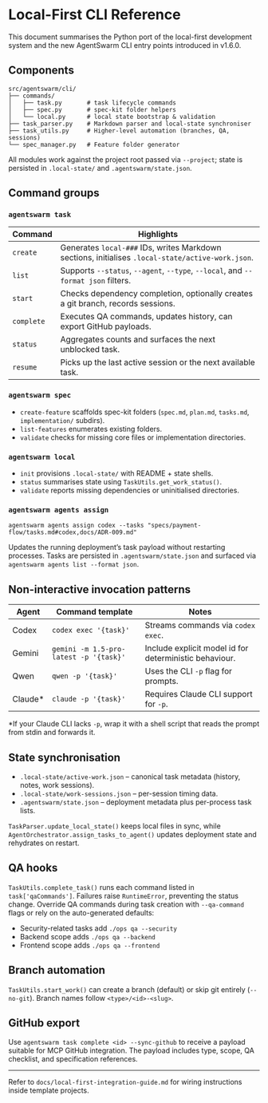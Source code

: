 # Local-First CLI Reference

This document summarises the Python port of the local-first development system and the new AgentSwarm CLI entry points introduced in v1.6.0.

## Components

```
src/agentswarm/cli/
├── commands/
│   ├── task.py       # task lifecycle commands
│   ├── spec.py       # spec-kit folder helpers
│   └── local.py      # local state bootstrap & validation
├── task_parser.py    # Markdown parser and local-state synchroniser
├── task_utils.py     # Higher-level automation (branches, QA, sessions)
└── spec_manager.py   # Feature folder generator
```

All modules work against the project root passed via `--project`; state is persisted in `.local-state/` and `.agentswarm/state.json`.

## Command groups

### `agentswarm task`

| Command | Highlights |
| --- | --- |
| `create` | Generates `local-###` IDs, writes Markdown sections, initialises `.local-state/active-work.json`. |
| `list` | Supports `--status`, `--agent`, `--type`, `--local`, and `--format json` filters. |
| `start` | Checks dependency completion, optionally creates a git branch, records sessions. |
| `complete` | Executes QA commands, updates history, can export GitHub payloads. |
| `status` | Aggregates counts and surfaces the next unblocked task. |
| `resume` | Picks up the last active session or the next available task. |

### `agentswarm spec`

- `create-feature` scaffolds spec-kit folders (`spec.md`, `plan.md`, `tasks.md`, `implementation/` subdirs).
- `list-features` enumerates existing folders.
- `validate` checks for missing core files or implementation directories.

### `agentswarm local`

- `init` provisions `.local-state/` with README + state shells.
- `status` summarises state using `TaskUtils.get_work_status()`.
- `validate` reports missing dependencies or uninitialised directories.

### `agentswarm agents assign`

`agentswarm agents assign codex --tasks "specs/payment-flow/tasks.md#codex,docs/ADR-009.md"`

Updates the running deployment’s task payload without restarting processes. Tasks are persisted in `.agentswarm/state.json` and surfaced via `agentswarm agents list --format json`.

## Non-interactive invocation patterns

| Agent | Command template | Notes |
| --- | --- | --- |
| Codex | `codex exec '{task}'` | Streams commands via `codex exec`. |
| Gemini | `gemini -m 1.5-pro-latest -p '{task}'` | Include explicit model id for deterministic behaviour. |
| Qwen | `qwen -p '{task}'` | Uses the CLI `-p` flag for prompts. |
| Claude* | `claude -p '{task}'` | Requires Claude CLI support for `-p`. |

*If your Claude CLI lacks `-p`, wrap it with a shell script that reads the prompt from stdin and forwards it.

## State synchronisation

- `.local-state/active-work.json` – canonical task metadata (history, notes, work sessions).
- `.local-state/work-sessions.json` – per-session timing data.
- `.agentswarm/state.json` – deployment metadata plus per-process task lists.

`TaskParser.update_local_state()` keeps local files in sync, while `AgentOrchestrator.assign_tasks_to_agent()` updates deployment state and rehydrates on restart.

## QA hooks

`TaskUtils.complete_task()` runs each command listed in `task['qaCommands']`. Failures raise `RuntimeError`, preventing the status change. Override QA commands during task creation with `--qa-command` flags or rely on the auto-generated defaults:

- Security-related tasks add `./ops qa --security`
- Backend scope adds `./ops qa --backend`
- Frontend scope adds `./ops qa --frontend`

## Branch automation

`TaskUtils.start_work()` can create a branch (default) or skip git entirely (`--no-git`). Branch names follow `<type>/<id>-<slug>`.

## GitHub export

Use `agentswarm task complete <id> --sync-github` to receive a payload suitable for MCP GitHub integration. The payload includes type, scope, QA checklist, and specification references.

---

Refer to `docs/local-first-integration-guide.md` for wiring instructions inside template projects.
